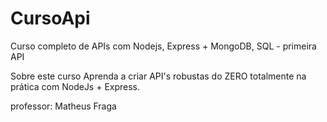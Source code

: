 # CursoApi
Curso completo de APIs com Nodejs, Express + MongoDB, SQL - primeira API


Sobre este curso
Aprenda a criar API's robustas do ZERO totalmente na prática com NodeJs + Express.

professor: Matheus Fraga 

